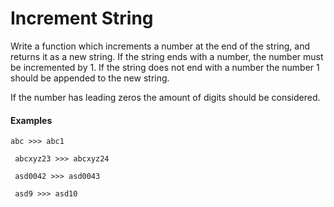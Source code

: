 # Increment String

Write a function which increments a number at the end of the string, and returns it as a new string. 
    If the string ends with a number, the number must be incremented by 1. 
    If the string does not end with a number the number 1 should be appended to the new string.  

If the number has leading zeros the amount of digits should be considered.


#### Examples

   ```
   abc >>> abc1

    abcxyz23 >>> abcxyz24

    asd0042 >>> asd0043

    asd9 >>> asd10
```


